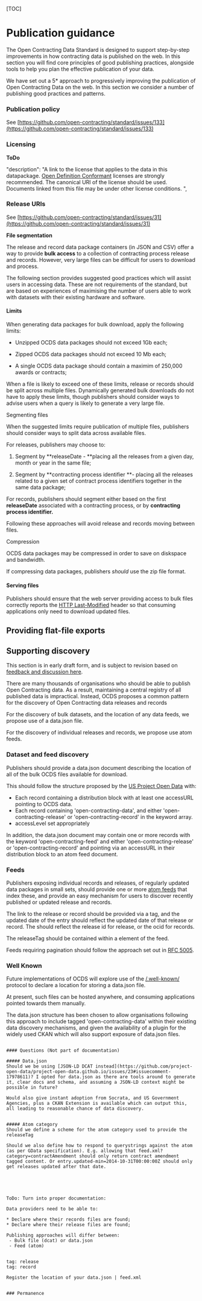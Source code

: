 [TOC]

# Publication guidance

<span class="lead">The Open Contracting Data Standard is designed to support step-by-step improvements in how contracting data is published on the web. In this section you will find core principles of good publishing practices, alongside tools to help you plan the effective publication of your data.</span> 


We have set out a 5* approach to progressively improving the publication of Open Contracting Data on the web. In this section we consider a number of publishing good practices and patterns.

### Publication policy

See [https://github.com/open-contracting/standard/issues/133](https://github.com/open-contracting/standard/issues/133) 

### Licensing



**ToDo**

"description": "A link to the license that applies to the data in this datapackage. [Open Definition Conformant](http://opendefinition.org/licenses/) licenses are strongly recommended. The canonical URI of the license should be used. Documents linked from this file may be under other license conditions. ",

### Release URIs

See [https://github.com/open-contracting/standard/issues/31](https://github.com/open-contracting/standard/issues/31) 

**File segmentation**

The release and record data package containers (in JSON and CSV) offer a way to provide **bulk access** to a collection of contracting process release and records. However, very large files can be difficult for users to download and process.

The following section provides suggested good practices which will assist users in accessing data. These are not requirements of the standard, but are based on experiences of maximising the number of users able to work with datasets with their existing hardware and software. 

#### Limits

When generating data packages for bulk download, apply the following limits:

* Unzipped OCDS data packages should not exceed 1Gb each;

* Zipped OCDS data packages should not exceed 10 Mb each;

* A single OCDS data package should contain a maximim of 250,000 awards or contracts; 

When a file is likely to exceed one of these limits, release or records should be split across multiple files. Dynamically generated bulk downloads do not have to apply these limits, though publishers should consider ways to advise users when a query is likely to generate a very large file. 

Segmenting files

When the suggested limits require publication of multiple files, publishers should consider ways to split data across available files. 

For releases, publishers may choose to:

1. Segment by **releaseDate - **placing all the releases from a given day, month or year in the same file;

2. Segment by **contracting process identifier **- placing all the releases related to a given set of contract process identifiers together in the same data package;

For records, publishers should segment either based on the first **releaseDate** associated with a contracting process, or by **contracting process identifier.**

Following these approaches will avoid release and records moving between files. 

Compression

OCDS data packages may be compressed in order to save on diskspace and bandwidth. 

If compressing data packages, publishers *should* use the zip file format. 

#### Serving files

Publishers should ensure that the web server providing access to bulk files correctly reports the [HTTP Last-Modified](http://www.w3.org/Protocols/rfc2616/rfc2616-sec14.html#sec14.29) header so that consuming applications only need to download updated files.

## Providing flat-file exports

## Supporting discovery

<span class="well">This section is in early draft form, and is subject to revision based on [feedback and discussion here](https://github.com/open-contracting/standard/issues/75). </span>

<span class="lead">There are many thousands of organisations who should be able to publish Open Contracting data. As a result, maintaining a central registry of all published data is impractical. Instead, OCDS proposes a common pattern for the discovery of Open Contracting data releases and records</span>

For the discovery of bulk datasets, and the location of any data feeds, we propose use of a data.json file.

For the discovery of individual releases and records, we propose use atom feeds.

### Dataset and feed discovery

Publishers should provide a data.json document describing the location of all of the bulk OCDS files available for download. 

This should follow the structure proposed by the [US Project Open Data](https://project-open-data.github.io/schema/) with:

* Each record containing a distribution block with at least one accessURL pointing to OCDS data.
* Each record containing 'open-contracting-data', and either 'open-contracting-release' or 'open-contracting-record' in the keyword array.
* accessLevel set appropriately

In addition, the data.json document may contain one or more records with the keyword 'open-contracting-feed' and either 'open-contracting-release' or 'open-contracting-record' and pointing via an accessURL in their distribution block to an atom feed document.

### Feeds

Publishers exposing individual records and releases, of regularly updated data packages in small sets, should provide one or more [atom feeds](http://en.wikipedia.org/wiki/Atom_%28standard%29) that index these, and provide an easy mechanism for users to discover recently published or updated release and records.

The link to the release or record should be provided via a <link> tag, and the updated date of the entry should reflect the updated date of that release or record. The <id> should reflect the release id for release, or the ocid for records.
    
The releaseTag should be contained within a <category> element of the feed. 

Feeds requiring pagination should follow the approach set out in [RFC 5005](https://tools.ietf.org/html/rfc5005#section-3).

### Well Known

Future implementations of OCDS will explore use of the <a href="http://tools.ietf.org/html/rfc5785">/.well-known/</a> protocol to declare a location for storing a data.json file. 

At present, such files can be hosted anywhere, and consuming applications pointed towards them manually. 

The data.json structure has been chosen to allow organisations following this approach to include tagged 'open-contracting-data' within their existing data discovery mechanisms, and given the availability of a plugin for the widely used CKAN which will also support exposure of data.json files. 


~~~~

#### Questions (Not part of documentation)

##### Data.json
Should we be using [JSON-LD DCAT instead](https://github.com/project-open-data/project-open-data.github.io/issues/23#issuecomment-17978611)? I opted for data.json as there are tools around to generate it, clear docs and schema, and assuming a JSON-LD context might be possible in future? 

Would also give instant adoption from Socrata, and US Government Agencies, plus a CKAN Extension is available which can output this, all leading to reasonable chance of data discovery. 


##### Atom category
Should we define a scheme for the atom category used to provide the releaseTag

Should we also define how to respond to querystrings against the atom (as per GData specification). E.g. allowing that feed.xml?category=contractAmendment should only return contract amendment tagged content. Or entry.updated-min=2014-10-31T00:00:00Z should only get releases updated after that date. 





ToDo: Turn into proper documentation:

Data providers need to be able to:

* Declare where their records files are found;
* Declare where their release files are found;

Publishing approaches will differ between:
 - Bulk file (dcat) or data.json 
 - Feed (atom)


tag: release
tag: record

Register the location of your data.json | feed.xml


### Permanence 